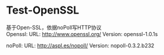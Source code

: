 # Test-OpenSSL
基于Open-SSL，依据noPoll写HTTP协议  
Openssl:
  URL:          http://www.openssl.org/
  Version:      openssl-1.0.1s

noPoll:
  URL:          http://aspl.es/nopoll/
  Version:      nopoll-0.3.2.b232
